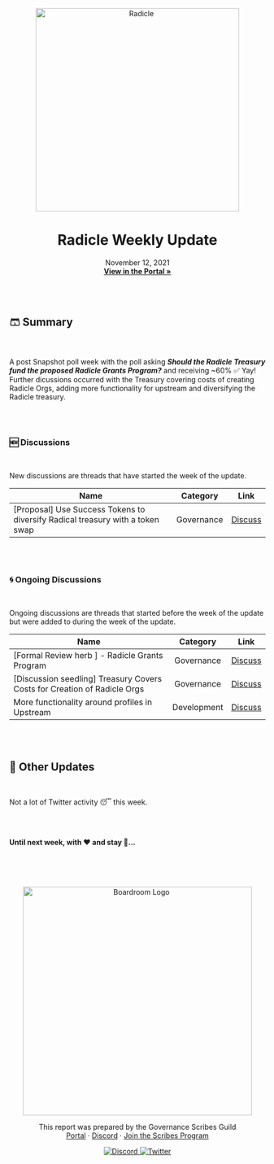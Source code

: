 <p align="center">
  <a href="http://app.boardroom.info/radicle">
    <img src="https://worker.snapshot.org/mirror?img=https%3A%2F%2Fraw.githubusercontent.com%2Fsnapshot-labs%2Fsnapshot-spaces%2Fmaster%2Fspaces%2Fgov.radicle.eth%2Fspace.png" alt="Radicle" width="400" />
  </a>
  <h1 align="center">Radicle Weekly Update</h1>
  <p align="center">
    November 12, 2021
  <br />
  <a href="http://app.boardroom.info/radicle"><strong>View in the Portal »</strong></a>
  <br />
  </p>
</p>


<br />
<br />


## 🩳 Summary

<br />

A post Snapshot poll week with the poll asking ***Should the Radicle Treasury fund the proposed Radicle Grants Program?*** and  receiving ~60% ✅ Yay! Further dicussions occurred with the Treasury covering costs of creating Radicle Orgs, adding more functionality for upstream and diversifying the Radicle treasury.

<br />
<br />

### 🆕 Discussions

<br />

New discussions are threads that have started the week of the update.

| Name          | Category      | Link   |
| ------------- |:-------------:| :-----:|
| [Proposal] Use Success Tokens to diversify Radical treasury with a token swap | Governance | [Discuss](https://radicle.community/t/proposal-use-success-tokens-to-diversify-radical-treasury-with-a-token-swap/2567)

<br />
<br />

### 🌀 Ongoing Discussions

<br />

Ongoing discussions are threads that started before the week of the update but were added to during the week of the update.

| Name          | Category      | Link   |
| ------------- |:-------------:| :-----:|
| [Formal Review herb ] - Radicle Grants Program | Governance | [Discuss](https://radicle.community/t/formal-review-radicle-grants-program/2548/21)
| [Discussion seedling] Treasury Covers Costs for Creation of Radicle Orgs | Governance | [Discuss](https://radicle.community/t/discussion-treasury-covers-costs-for-creation-of-radicle-orgs/2551/3)
| More functionality around profiles in Upstream | Development | [Discuss](https://radicle.community/t/more-functionality-around-profiles-in-upstream/2561/3)

<br />
<br />

## 📢 Other Updates 

<br />

Not a lot of Twitter activity 😴 this week.

<br />
<br />


**Until next week, with ❤️ and stay 🦺...**

<br />
<br />
<br />


<p align="center">
  <a href="http://app.boardroom.info/">
    <img src="https://i.ibb.co/PFcchnQ/boardroom.png" alt="Boardroom Logo" width="450" />
  </a>
</p>

<p align="center">
	This report was prepared by the Governance Scribes Guild
  <br />
  <a href="http://boardroom.info/">Portal</a>
  ·
  <a href="https://discord.com/invite/tgrTFg9">Discord</a>
  ·
  <a href="https://boardroom.mirror.xyz/JHrN8nVy_J4C7Xzj37zoyPANg0ZnNszhWy9YOZHC0lM">Join the Scribes Program</a>
</p>

<p align="center">
  <a href="https://discord.gg/CEZ8WfuK8s">
    <img src="https://img.shields.io/badge/Discord-Join-7289da?style=for-the-badge&logo=discord&logoColor=white" alt="Discord" />
  </a>
  <a href="https://twitter.com/boardroom_info">
    <img src="https://img.shields.io/badge/Twitter-Follow-1da1f2?style=for-the-badge&logo=twitter&logoColor=white" alt="Twitter" />
  </a>
</p>

